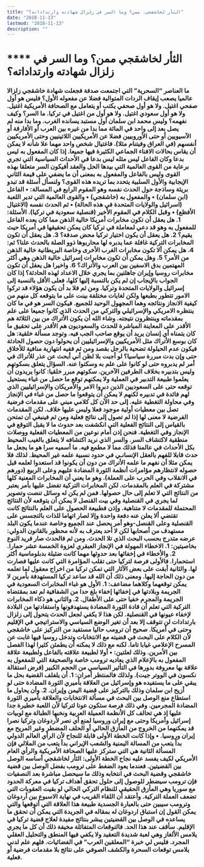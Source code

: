 ```yaml
---
title: "الثأر لخاشقجي، ممن؟ وما السر في زلزال شهادته وارتداداته؟"
date: "2018-11-13"
lastmod: "2018-11-13"
description: ""
---
```

# **** **الثأر لخاشقجي ممن؟ وما السر في زلزال شهادته وارتداداته؟**

### ما العناصر “السحرية” التي اجتمعت صدفة فجعلت شهادة خاشقجي زلزالا عالميا يصعب إيقاف الردات المتوالية فضلا عن مفعوله الأول؟ فليس هو أول صفحي اغتيل. ولا هو أول صحفي يكتب أو يتعامل مع الصحافة الأمريكية اغتيل. ولا هو أول سعودي اغتيل. ولا هو أول من اغتيل في تركيا. ما السر؟ وكيف نفهمه؟ وليس محمد ابن سلمان أول مستبد يسانده الغرب. وما بدا منه لم يصل بعد إلى واحد في المائة مما بدا من غيره بين العرب أو الأفارقة أو الآسيويين أو حتى الأوروبيين فضلا عن الأمريكيين اللاتينيين وحتى الأمريكيين أنفسهم (في العراق وفيتنام مثلا). فاغتيال شخص واحد مهما علا شأنه لا يمكن أن يقاس بحالات الافناء الجماعي الكثيرة فيها جميعا. إذا كان المفعول به ليس بدعا وكان الفاعل ليس مثله ليس بدعا في الأحداث السياسية التي تجري برعاية من القوى العالمية التي بيدها الحل والعقد أفيكون السر متعلقا بهذه القوى وليس بالفاعل والمفعول به بمعنى أن ما يضفي على قيمة الثاني الإيجابية والأول السلبية يتحدد بما تريده هذه القوى؟ ولنسأل أسئلة قد تبدو بريئة وساذجة حول الحدث نفسه وهو المقوم الرابع في المسالة: • الفاعل (ابن سلمان) • والمفعول به (خاشقجي) • والقوى العالمية التي تدير اللعبة (اسرائيل والولايات المتحدة في هذه الحالة) • ثم الحدث نفسه (الاغتيال الأفظع) • وقبل الكلام في المقوم الأخير (قنصلية سعودية في تركيا). الأسئلة: 1. هل يعقل أن تكون مخابرات أمريكا خالية الذهن مما كان يعده الفاعل للمفعول به وهو قد دعي لمعاملة في تركيا كان يمكن تحقيقها في أمريكا حيث يقيم؟ 2. هل يعقل أن يكون اختيار تركيا محض صدفة؟ 3. هل يعقل أن تكون المخابرات التركية غافلة عما يدبره لها محاربوها ذوو الصلة بالحدث علنا؟ ثم: 4. هل يمكن ألا تكون مخابرات الغرب الأخرى وخاصة البريطانية خالية الذهن من الأمر؟ 5. وهل يمكن أن تكون مخابرات إسرائيل خالية الذهن وهي أكثر المهتمين بدق الاسفين بين العرب والأتراك؟ 6. واخيرا هل يعقل أن تكون مخابرات روسيا وإيران جاهلتين بما يجري خلال الاعداد لهذه الحادثة؟ إذا كان الجواب بالإيجاب إن لم يكن بالنسبة إليها كلها، فعلى الأقل بالنسبة إلى إسرائيل والولايات المتحدة وتركيا. ومن ثم فلا بد أن يكون هؤلاء قد تركوا الامور تتطور بطبعها ولكن لغايات مختلفة بينت على ما يتوقعه كل منهم من كيفية الانجاز ونتائجه وهما المجهول الوحيد للجميع. فيكون السر هو في ما كان ينتظره الامريكي والإسرائيلي والتركي من الحدث الذي كانوا جميعا على علم بمقدماته وينتظرون نتيجته. وشاء الله أن يكون الأتراك من بين الثلاثة هم الأقدر على المعاينة المباشرة للحدث والسعوديون هم الأقدر على تحقيق ما كان يتمناه أي إنسان يريد أن يوقع صاحب الجب فيه. وتوجد مسألة خلقية: هل كان بوسع الأتراك مثل الأمريكيين والإسرائيليين أن يحولوا دون حصول الحادثة فيكون عدم الحيلولة تضحية بالرجل بقصد ومن ثم ففيه انتهازية منافية للأخلاق حتى وإن بدت مبررة سياسيا؟ لو أجبت بلا لظن أني أبحث عن عذر للأتراك في أمر لم يدبروه حتى لو كانوا على علم به وسكتوا عنه. السؤال يتعلق بسكوتهم وليس بتدبيره بخلاف الطرفين الآخرين. سكوتهم مبرر خلقيا: كانوا يريدون أن يعلموا طبيعة التدبير في العملية ولا يمكنهم توقع ما حصل من غباء يستحيل توقعه حتى على السعوديين الذين دبروا الامر والأمريكان والإسرائيليين الذي لهم فائدة في تدبيره لكنهم لا يمكن أن يتوقعوا ما حصل من غباء في الإنجاز وفي محاولة التغطية عليه. إلى حد الآن كل كلامي مبني على مقدمات فرضية تصل بين معطيات أولية موجود فعلا وليس عليها خلاف. لكن المقدمات الفرضية لا معنى لها إذا لم تصول إلى نتائج فعلية ومن ثم فينبغي أن تمتحن بالقياس إلى النتائج الفعلية التي انكشفت بعد حدوث ما لا يقبل التوقع في الإنجاز وفي التغطية. فنحن إذن أمام نوعين من المعطيات الفعلية ووصلات منطقية لاكتشاف السر. والسر الذي نريد اكتشافه لا يتعلق بالغيب المحيط بكل الأحداث في عالمنا فذلك مما لا مطمع فيه. ما أسميه سرا هو ما يجعل ما حدث قابلا للفهم بالعقل الإنسانـي في حدود نسبية علمه غير المحيط. لذلك فلا يمكن مثلا أن نفهم ما علمه الأتراك من دون أن يكونوا قد استعدوا لعلمه قبل حصوله لانتظارهم مؤامرات أنظمة الثورة المضادة عليهم وعلى الربيع (دورهم في الانقلاب وفي الحرب على العملة). وهو ما يعني أن المخابرات المعنية كلها مشتركة في العلم بالمقدمات. لكن المخابرات التركية تفضل عليها بأمر يعتبر من النتائج التي لا تعلم إلى حال حصولها. فمن لم يكن له وسائل تنصت وتصوير لما يجري في القنصلية وفي بيت القنصل لا يمكن أن يتوقعه لأن النتائج المحتملة للمقدمات لا متناهية. وإذن فطبيعة الحصول على العلم بالنتائج كانت تقتضي ألا يعلن عنه دفعة واحدة وإلا لصار اتهاما للذات بالتجسس على القنصلية وعلى القنصل-وهو أمر يحصل عند الجميع وخاصة عندما يكون البلد مستهدف من أصحابها لكن لا أحد يعترف به لأنه محظور بالقانون الدولي: عرضه متدرج بحسب البحث الذي تلا الحدث. ومن ثم فالحدث صار فريد النوع بخاصيتين: 1. الاخطاء المهولة في الإنجاز العبقري لعزوة الخمسة عشر حمارا. 2. والأخطاء في إخفائها بعد حدوثها مهما كانت ضئيلة بدبلوماسية أكثر استحمارا. فالأولى فرصة لتركيا حتى تقلب المؤامرة التي كانت عليها فصارت لها. والثانية أبقت على بعض الآثار التي تمكن تركيا من اخراج معقول لما تعلمه من دون الحاجة إليها. ومعنى ذلك أن الله قد ساعد تركيا المستهدفة بأمرين لا يمكن توقعهما وكلاهما مضاعف: 1. الأول هو غباء المخابرات السعودية في الجريمة وبلادتها في إخفائها إخفاء بلغ حدا من الشفافية لم تعد بمقتضاه الجريمة والمجرم خفيا حتى على الأطفال. 2. والثاني هو ذكاء المخابرات التركية التي تعلم أن قادة الثورة المضادة يستهدفونها واستفادتها من البلادة لإخفاء عيونها في القنصلية. لكن هذا لا يكفي لجعل الحدث يتحول إلى زلزال بارتدادات لن تتوقف إلا بعد أن تغير الوضع السياسي والاستراتيجي في الإقليم وحتى في أمريكا. صحيح أن ترومب حاليا مستفيد من التركيز على خاشقجي لأن الكلام على البحث في قضيته مع الانتخابات وتدخل روسيا فيها غابت عن المسرح الإعلامي غيابا تاما. لكنه مع ذلك لا يمكنه أن يطمئن كثيرا لهذا الفصل بين الأمرين. وذلك لعلتين: • أولا لطبيعة علاقته بالفاعل ولطبيعة علاقة المفعول به بالإعلام الذي يعاديه ترومب خاصة والصحيفة التي للمفعول به علاقة بها معروفة بدورها في التأثير السياسي من الحجم الكبير (فرض استقالة نكسون في الووتر جيت). ولذلك فالمنتظر أمران: 1. أن يلفلف القضية بحل ما يبقي على ما يستفيده هو وإسرائيل من العلاقة بأميري الثورة المضادة حتى لو أزيح ابن سلمان وذلك بالتركيز على قضية اليمن وإيران. 2. وأن يحاول ما استطاع منع الوصل بين البحث في مسألة الانتخابات والعلاقة بأميري الثورة المضادة المجرمين. وفي ذلك فرصة ستكون عونا لتركيا لأن اللعبة خطيرة جدا عليها إذ هي تحالف كل الأنظمة العميلة العربية ونخبها الطبالة مع لوبيات إسرائيل وأمريكا وحتى مع إيران وروسيا لمنع أي نصر لأردوغان وتركيا نصرا قد يمكنهما من الخروج من المأزق الحالي أو الحلف المضطر وغير المريح مع إيران وروسيا. • وإذا كانت الخطة الأولى قابلة للنجاح لأن الرأي العالم الدولي بدأ يتعب من المسالة اليمنية والشعب الإيراني بدأ يتعب من الملالي فإن المسألة الثانية هي التي ستركز عليها الصحافة الأمريكية والرأي العام الأمريكي لكيف يفسد عليه نجاح الخطة الأولى: الثأر لخاشقجي أساسه الوصل بين القضيتين. فعندما يعود الضغط على ترومب بفضل الوصل بين قضية خاشقجي وقضية البحث في انتخابه وذلك ما سيحصل مباشرة بعد النصفيات فإن ترومب سيضطر للوصول إلى حلول تحقق أهداف تركيا في معركة الحدود مع سوريا وهي المأزق الحقيقي للنظام التركي الحالي لو بقيت العقوبات التي تضعف العملة التركية. وأعتقد أن اللقاء القريب في نهاية الاسبوع بين أردوغان وترومب سيبين حتى بالعبارة الجسدية طبيعة هذا العلاقة التي أتوقعها والتي يمكن القول إن استباق اردوغان له بمقاله في الجريدة التي يمكن أن تحقق ما يساعده في الوصل بين القضيتين يبشر بنتائج مفيدة لعلاج قضية تركيا في الإقليم. سأقف عند هذا الحد. فالتوقعات المتفائلة مخيفة ذلك أن كل ما يجري يلامس الألغاز وهي لعبة شديدة التعقيد ولا يكفي فيها المنطق والتحليل العقلي المجرد. فليس لي خبرة “المعلقين العرب” في الفضائيات. فلهم علم لدني يلامس توقعات السحرة والكشف الصوفي على نتائج بلا مقدمات فرضية أو فعلية.

###